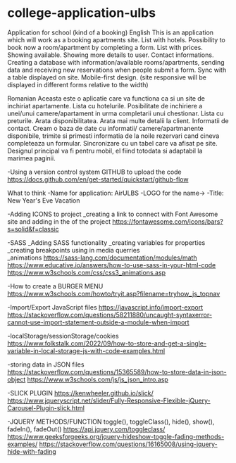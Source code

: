 # college-application-ulbs
Application for school (kind of a booking)
English
This is an application which will work as a booking apartments site.
List with hotels.
Possibility to book now a room/apartment by completing a form.
List with prices.
Showing available.
Showing more details to user.
Contact informations.
Creating a database with information/available rooms/apartments, sending data and receiving new reservations when people submit a form.
Sync with a table displayed on site.
Mobile-first design. (site responsive will be displayed in different forms relative to the width)



Romanian
Aceasta este o aplicatie care va functiona ca si un site de inchiriat apartamente.
Lista cu hotelurile.
Posibilitate de inchiriere a unei/unui camere/apartament in urma completarii unui chestionar.
Lista cu preturile.
Arata disponibilitatea.
Arata mai multe detalii la client.
Informatii de contact.
Cream o baza de date cu informatii/ camere/apartmanente disponibile, trimite si primesti informatia de la noile rezervari cand cineva completeaza un formular.
Sincronizare cu un tabel care va afisat pe site.
Designul principal va fi pentru mobil, el fiind totodata si adaptabil la marimea paginii.




-Using a version control system GITHUB to upload the code 
https://docs.github.com/en/get-started/quickstart/github-flow

What to think
-Name for application: AirULBS
-LOGO for the name->
-Title: New Year's Eve Vacation


-Adding ICONS to project 
_creating a link to connect with Font Awesome site and adding in the <head> of the project
https://fontawesome.com/icons/bars?s=solid&f=classic


-SASS
_Adding SASS functionality
_creating variables for properties
_creating breakpoints using in media querries   
_animations
https://sass-lang.com/documentation/modules/math
https://www.educative.io/answers/how-to-use-sass-in-your-html-code
https://www.w3schools.com/css/css3_animations.asp


-How to create a BURGER MENU
https://www.w3schools.com/howto/tryit.asp?filename=tryhow_js_topnav


-Import/Export JavaScript files
https://javascript.info/import-export
https://stackoverflow.com/questions/58211880/uncaught-syntaxerror-cannot-use-import-statement-outside-a-module-when-import


-localStorage/sessionStorage/cookies
https://www.folkstalk.com/2022/09/how-to-store-and-get-a-single-variable-in-local-storage-js-with-code-examples.html


-storing data in JSON files 
https://stackoverflow.com/questions/15365589/how-to-store-data-in-json-object
https://www.w3schools.com/js/js_json_intro.asp


-SLICK PLUGIN 
https://kenwheeler.github.io/slick/
https://www.jqueryscript.net/slider/Fully-Responsive-Flexible-jQuery-Carousel-Plugin-slick.html


-JQUERY METHODS/FUNCTION
toggle(), toggleClass(), hide(), show(), fadeIn(), fadeOut()
https://api.jquery.com/toggleclass/
https://www.geeksforgeeks.org/jquery-hideshow-toggle-fading-methods-examples/
https://stackoverflow.com/questions/16165008/using-jquery-hide-with-fading
